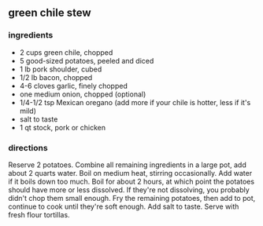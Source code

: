 ## green chile stew

### ingredients

* 2 cups green chile, chopped
* 5 good-sized potatoes, peeled and diced
* 1 lb pork shoulder, cubed
* 1/2 lb bacon, chopped
* 4-6 cloves garlic, finely chopped
* one medium onion, chopped (optional)
* 1/4-1/2 tsp Mexican oregano (add more if your chile is hotter, less if it's mild)
* salt to taste
* 1 qt stock, pork or chicken

### directions
Reserve 2 potatoes. Combine all remaining ingredients in a large pot, add about 2 quarts water. Boil on medium heat, stirring occasionally. Add water if it boils down too much. Boil for about 2 hours, at which point the potatoes should have more or less dissolved. If they're not dissolving, you probably didn't chop them small enough. Fry the remaining potatoes, then add to pot, continue to cook until they're soft enough. Add salt to taste.
Serve with fresh flour tortillas.

